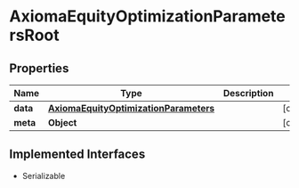 

# AxiomaEquityOptimizationParametersRoot


## Properties

Name | Type | Description | Notes
------------ | ------------- | ------------- | -------------
**data** | [**AxiomaEquityOptimizationParameters**](AxiomaEquityOptimizationParameters.md) |  |  [optional]
**meta** | **Object** |  |  [optional]


## Implemented Interfaces

* Serializable


